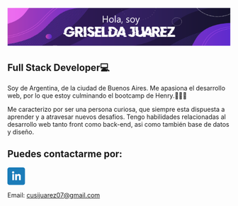 <!-- # Hola, soy Griselda Juarez! 👋  -->
<img src="https://github.com/cusi7/cusi7/blob/main/Imagenes/head%20Yo.png">

## Full Stack Developer💻


Soy de Argentina, de la ciudad de Buenos Aires. Me apasiona el desarrollo web, por lo que estoy culminando el bootcamp de Henry.🚀🚀🚀

Me caracterizo por ser una persona curiosa, que siempre esta dispuesta a aprender y a atravesar nuevos desafios. Tengo habilidades relacionadas al desarrollo web tanto front como back-end, asi como también base de datos y diseño.


## Puedes contactarme por:

<a href="https://www.linkedin.com/in/griselda-juarez-developer" target="blank">
<img align="center" src="https://github.com/cusi7/cusi7/blob/main/Logos/linkedin-icon.png" alt="https://www.linkedin.com/in/griselda-juarez-developer" height="40" /></a>

 Email: cusijuarez07@gmail.com
<!--
**cusi7/cusi7** is a ✨ _special_ ✨ repository because its `README.md` (this file) appears on your GitHub profile.

Here are some ideas to get you started:

- 🔭 I’m currently working on ...
- 🌱 I’m currently learning ...
- 👯 I’m looking to collaborate on ...
- 🤔 I’m looking for help with ...
- 💬 Ask me about ...
- 📫 How to reach me: ...
- 😄 Pronouns: ...
- ⚡ Fun fact: ...
-->
